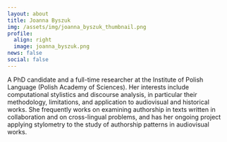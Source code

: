```yaml
---
layout: about
title: Joanna Byszuk
img: /assets/img/joanna_byszuk_thumbnail.png
profile:
  align: right
  image: joanna_byszuk.png
news: false
social: false
---
```



A PhD candidate and a full-time researcher at the Institute of Polish Language (Polish Academy of Sciences). Her interests include computational stylistics and discourse analysis, in particular their methodology, limitations, and application to audiovisual and historical works. She frequently works on examining authorship in texts written in collaboration and on cross-lingual problems, and has her ongoing project applying stylometry to the study of authorship patterns in audiovisual works.
